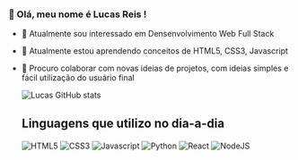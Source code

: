 ### 👋 Olá, meu nome é Lucas Reis !
- 👀 Atualmente sou interessado em Densenvolvimento Web Full Stack
- 🌱 Atualmente estou aprendendo conceitos de HTML5, CSS3, Javascript
- 💞️ Procuro colaborar com novas ideias de projetos, com ideias simples e fácil utilização do usuário final

   ![Lucas GitHub stats](https://github-readme-stats.vercel.app/api?username=kingl8&show_icons=true&theme=dark)
   
   ## Linguagens que utilizo no dia-a-dia
    <div style="display:inline_block">
        <img align="center" alt="HTML5" src="https://img.shields.io/badge/HTML5-E34F26?style=for-the-badge&logo=html5&logoColor=white"/>
        <img align="center" alt="CSS3" src="https://img.shields.io/badge/CSS3-1572B6?style=for-the-badge&logo=css3&logoColor=white"/>
        <img align="center" alt="Javascript" src="https://img.shields.io/badge/JavaScript-F7DF1E?style=for-the-badge&logo=javascript&logoColor=black"/>
        <img align="center" alt="Python" src="https://img.shields.io/badge/Python-14354C?style=for-the-badge&logo=python&logoColor=white"/>
        <img align="center" alt="React" src="https://img.shields.io/badge/React-20232A?style=for-the-badge&logo=react&logoColor=61DAFB"/>
        <img align="center" alt="NodeJS" src="https://img.shields.io/badge/Node.js-43853D?style=for-the-badge&logo=node.js&logoColor=white"\>
        </div>
<!---
kingl8/kingl8 is a ✨ special ✨ repository because its `README.md` (this file) appears on your GitHub profile.
You can click the Preview link to take a look at your changes.
--->
